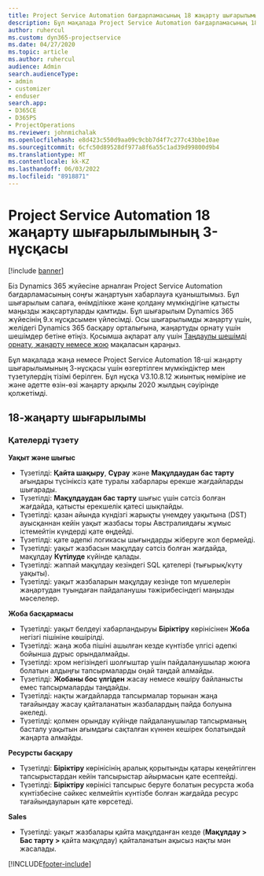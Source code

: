 ```yaml
---
title: Project Service Automation бағдарламасының 18 жаңарту шығарылымының 3 нұсқасындағы жаңалықтар немесе өзгерістер
description: Бұл мақалада Project Service Automation бағдарламасының 18-ші жаңарту шығарылымының 3-нұсқасындағы қолжетімді мүмкіндіктер мен түзетулер берілген.
author: ruhercul
ms.custom: dyn365-projectservice
ms.date: 04/27/2020
ms.topic: article
ms.author: ruhercul
audience: Admin
search.audienceType:
- admin
- customizer
- enduser
search.app:
- D365CE
- D365PS
- ProjectOperations
ms.reviewer: johnmichalak
ms.openlocfilehash: e8d423c550d9aa09c9cbb7d4f7c277c43bbe10ae
ms.sourcegitcommit: 6cfc50d89528df977a8f6a55c1ad39d99800d9b4
ms.translationtype: MT
ms.contentlocale: kk-KZ
ms.lasthandoff: 06/03/2022
ms.locfileid: "8918871"
---
```

# <a name="project-service-automation-update-release-18-v3"></a>Project Service Automation 18 жаңарту шығарылымының 3-нұсқасы

[!include [banner](../includes/psa-now-project-operations.md)]

Біз Dynamics 365 жүйесіне арналған Project Service Automation бағдарламасының соңғы жаңартуын хабарлауға қуаныштымыз. Бұл шығарылым сапаға, өнімділікке және қолдану мүмкіндігіне қатысты маңызды жақсартуларды қамтиды. Бұл шығарылым Dynamics 365 жүйесінің 9.x нұсқасымен үйлесімді. Осы шығарылымды жаңарту үшін, желідегі Dynamics 365 басқару орталығына, жаңартуды орнату үшін шешімдер бетіне өтіңіз. Қосымша ақпарат алу үшін [Таңдаулы шешімді орнату, жаңарту немесе жою](/power-platform/admin/install-remove-preferred-solution) мақаласын қараңыз.

Бұл мақалада жаңа немесе Project Service Automation 18-ші жаңарту шығарылымының 3-нұсқасы үшін өзгертілген мүмкіндіктер мен түзетулердің тізімі берілген. Бұл нұсқа V3.10.8.12 жиынтық нөміріне ие және әдетте өзін-өзі жаңарту арқылы 2020 жылдың сәуірінде қолжетімді.

## <a name="update-release-18"></a>18-жаңарту шығарылымы

### <a name="bug-fixes"></a>Қателерді түзету

**Уақыт және шығыс**

- Түзетілді: **Қайта шақыру**, **Сұрау** және **Мақұлдаудан бас тарту** ағындары түсініксіз қате туралы хабарлары ерекше жағдайларды шығарады.
- Түзетілді: **Мақұлдаудан бас тарту** шығыс үшін сәтсіз болған жағдайда, қатысты ерекшелік қатесі шықпайды.
- Түзетілді: қазан айында күндізгі жарықты үнемдеу уақытына (DST) ауысқаннан кейін уақыт жазбасы торы Австралиядағы жұмыс істемейтін күндерді қате өңдейді.
- Түзетілді: қате әдепкі логикасы шығындарды жіберуге жол бермейді.
- Түзетілді: уақыт жазбасын мақұлдау сәтсіз болған жағдайда, мақұлдау **Күтілуде** күйінде қалады.
- Түзетілді: жаппай мақұлдау кезіндегі SQL қателері (тығырық/күту уақыты).
- Түзетілді: уақыт жазбаларын мақұлдау кезінде топ мүшелерін жаңартудан туындаған пайдаланушы тәжірибесіндегі маңызды мәселелер.

**Жоба басқармасы**

- Түзетілді: уақыт белдеуі хабарландыруы **Біріктіру** көрінісінен **Жоба** негізгі пішініне көшірілді.
- Түзетілді: жаңа жоба пішіні ашылған кезде күнтізбе үлгісі әдепкі бойынша дұрыс орындалмайды.
- Түзетілді: хром негізіндегі шолғыштар үшін пайдаланушылар жоюға болатын алдыңғы тапсырмаларды оңай таңдай алмайды.
- Түзетілді: **Жобаны бос үлгіден** жасау немесе көшіру байланысты емес тапсырмаларды таңдайды.
- Түзетілді: нақты жағдайларда тапсырмалар торынан жаңа тағайындау жасау қайталанатын жазбалардың пайда болуына әкеледі.
- Түзетілді: қолмен орындау күйінде пайдаланушылар тапсырманың басталу уақытын ағымдағы сақталған күннен кешірек болатындай жаңарта алмайды.

**Ресурсты басқару**

- Түзетілді: **Біріктіру** көрінісінің аралық қорытынды қатары кеңейтілген тапсырыстардан кейін тапсырыстар айырмасын қате есептейді.
- Түзетілді: **Біріктіру** көрінісі тапсырыс беруге болатын ресурста жоба күнтізбесіне сәйкес келмейтін күнтізбе болған жағдайда ресурс тағайындауларын қате көрсетеді.

**Sales**

- Түзетілді: уақыт жазбалары қайта мақұлданған кезде (**Мақұлдау > Бас тарту >** қайта мақұлдау) қайталанатын ақысыз нақты мән жасалады.


[!INCLUDE[footer-include](../includes/footer-banner.md)]
